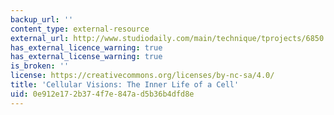 ```yaml
---
backup_url: ''
content_type: external-resource
external_url: http://www.studiodaily.com/main/technique/tprojects/6850.html
has_external_licence_warning: true
has_external_license_warning: true
is_broken: ''
license: https://creativecommons.org/licenses/by-nc-sa/4.0/
title: 'Cellular Visions: The Inner Life of a Cell'
uid: 0e912e17-2b37-4f7e-847a-d5b36b4dfd8e
---
```

